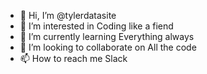 - 👋 Hi, I’m @tylerdatasite
- 👀 I’m interested in Coding like a fiend
- 🌱 I’m currently learning Everything always
- 💞️ I’m looking to collaborate on All the code
- 📫 How to reach me Slack

<!---
tylerdatasite/tylerdatasite is a ✨ special ✨ repository because its `README.md` (this file) appears on your GitHub profile.
You can click the Preview link to take a look at your changes.
--->
